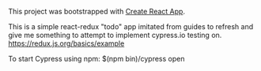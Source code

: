 This project was bootstrapped with [Create React App](https://github.com/facebook/create-react-app).

This is a simple react-redux "todo" app imitated from guides to refresh and give me something to attempt to implement cypress.io testing on. 
  https://redux.js.org/basics/example


To start Cypress using npm:
  $(npm bin)/cypress open




